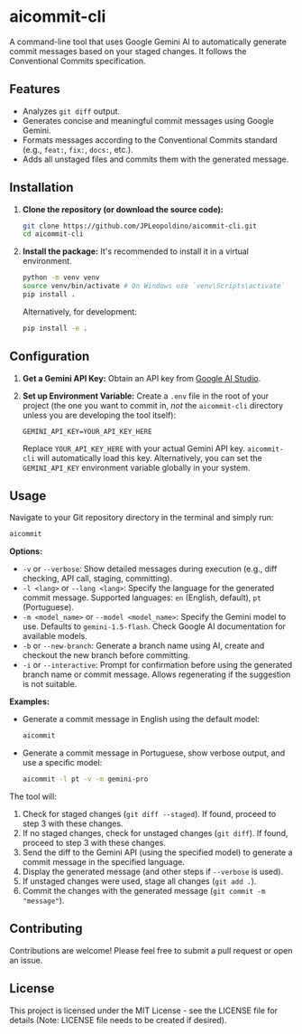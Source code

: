 # aicommit-cli

A command-line tool that uses Google Gemini AI to automatically generate commit messages based on your staged changes. It follows the Conventional Commits specification.

## Features

- Analyzes `git diff` output.
- Generates concise and meaningful commit messages using Google Gemini.
- Formats messages according to the Conventional Commits standard (e.g., `feat:`, `fix:`, `docs:`, etc.).
- Adds all unstaged files and commits them with the generated message.

## Installation

1.  **Clone the repository (or download the source code):**
    ```bash
    git clone https://github.com/JPLeopoldino/aicommit-cli.git
    cd aicommit-cli
    ```

2.  **Install the package:**
    It's recommended to install it in a virtual environment.
    ```bash
    python -m venv venv
    source venv/bin/activate # On Windows use `venv\Scripts\activate`
    pip install .
    ```
    Alternatively, for development:
    ```bash
    pip install -e .
    ```

## Configuration

1.  **Get a Gemini API Key:**
    Obtain an API key from [Google AI Studio](https://aistudio.google.com/app/apikey).

2.  **Set up Environment Variable:**
    Create a `.env` file in the root of your project (the one you want to commit in, *not* the `aicommit-cli` directory unless you are developing the tool itself):
    ```
    GEMINI_API_KEY=YOUR_API_KEY_HERE
    ```
    Replace `YOUR_API_KEY_HERE` with your actual Gemini API key. `aicommit-cli` will automatically load this key. Alternatively, you can set the `GEMINI_API_KEY` environment variable globally in your system.

## Usage

Navigate to your Git repository directory in the terminal and simply run:

```bash
aicommit
```

**Options:**

*   `-v` or `--verbose`: Show detailed messages during execution (e.g., diff checking, API call, staging, committing).
*   `-l <lang>` or `--lang <lang>`: Specify the language for the generated commit message. Supported languages: `en` (English, default), `pt` (Portuguese).
*   `-m <model_name>` or `--model <model_name>`: Specify the Gemini model to use. Defaults to `gemini-1.5-flash`. Check Google AI documentation for available models.
*   `-b` or `--new-branch`: Generate a branch name using AI, create and checkout the new branch before committing.
*   `-i` or `--interactive`: Prompt for confirmation before using the generated branch name or commit message. Allows regenerating if the suggestion is not suitable.

**Examples:**

*   Generate a commit message in English using the default model:
    ```bash
    aicommit
    ```
*   Generate a commit message in Portuguese, show verbose output, and use a specific model:
    ```bash
    aicommit -l pt -v -m gemini-pro
    ```

The tool will:
1. Check for staged changes (`git diff --staged`). If found, proceed to step 3 with these changes.
2. If no staged changes, check for unstaged changes (`git diff`). If found, proceed to step 3 with these changes.
3. Send the diff to the Gemini API (using the specified model) to generate a commit message in the specified language.
4. Display the generated message (and other steps if `--verbose` is used).
5. If unstaged changes were used, stage all changes (`git add .`).
6. Commit the changes with the generated message (`git commit -m "message"`).

## Contributing

Contributions are welcome! Please feel free to submit a pull request or open an issue.

## License

This project is licensed under the MIT License - see the LICENSE file for details (Note: LICENSE file needs to be created if desired).
